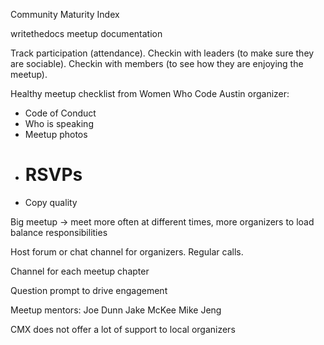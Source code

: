 Community Maturity Index

writethedocs meetup documentation

Track participation (attendance). Checkin with leaders (to make sure they are sociable). Checkin with members (to see how they are enjoying the meetup).

Healthy meetup checklist from Women Who Code Austin organizer:
- Code of Conduct
- Who is speaking
- Meetup photos
- # RSVPs
- Copy quality

Big meetup -> meet more often at different times, more organizers to load balance responsibilities

Host forum or chat channel for organizers. Regular calls.

Channel for each meetup chapter

Question prompt to drive engagement

Meetup mentors:
Joe Dunn
Jake McKee
Mike Jeng

CMX does not offer a lot of support to local organizers
